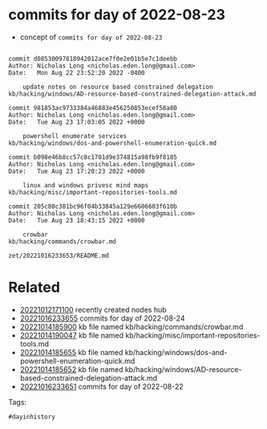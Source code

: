 # commits for day of 2022-08-23

- concept of `commits for day of 2022-08-23`

```

commit d08530097818942012ace7f0e2e01b5e7c1deebb
Author: Nicholas Long <nicholas.eden.long@gmail.com>
Date:   Mon Aug 22 23:52:20 2022 -0400

    update notes on resource based constrained delegation
kb/hacking/windows/AD-resource-based-constrained-delegation-attack.md

commit 981853ac9733384a46883e456250853ecef58a80
Author: Nicholas Long <nicholas.eden.long@gmail.com>
Date:   Tue Aug 23 17:03:05 2022 +0000

    powershell enumerate services
kb/hacking/windows/dos-and-powershell-enumeration-quick.md

commit b098e46b8cc57c8c1701d9e374815a98fb9f8185
Author: Nicholas Long <nicholas.eden.long@gmail.com>
Date:   Tue Aug 23 17:20:23 2022 +0000

    linux and windows privesc mind maps
kb/hacking/misc/important-repositories-tools.md

commit 205c80c381bc96f04b33845a129e6606603f610b
Author: Nicholas Long <nicholas.eden.long@gmail.com>
Date:   Tue Aug 23 18:43:15 2022 +0000

    crowbar
kb/hacking/commands/crowbar.md
```

` zet/20221016233653/README.md `

# Related

- [20221012171100](/zet/20221012171100/README.md) recently created nodes hub
- [20221016233655](/zet/20221016233655/README.md) commits for day of 2022-08-24
- [20221014185900](/zet/20221014185900/README.md) kb file named kb/hacking/commands/crowbar.md
- [20221014190047](/zet/20221014190047/README.md) kb file named kb/hacking/misc/important-repositories-tools.md
- [20221014185655](/zet/20221014185655/README.md) kb file named kb/hacking/windows/dos-and-powershell-enumeration-quick.md
- [20221014185652](/zet/20221014185652/README.md) kb file named kb/hacking/windows/AD-resource-based-constrained-delegation-attack.md
- [20221016233651](/zet/20221016233651/README.md) commits for day of 2022-08-22

Tags:

    #dayinhistory
